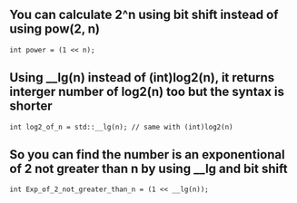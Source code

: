 ## You can calculate 2^n using bit shift instead of using pow(2, n)
```
int power = (1 << n);
```

## Using __lg(n) instead of (int)log2(n), it returns interger number of log2(n) too but the syntax is shorter
```
int log2_of_n = std::__lg(n); // same with (int)log2(n)
```

## So you can find the number is an exponentional of 2 not greater than n by using __lg and bit shift
```
int Exp_of_2_not_greater_than_n = (1 << __lg(n));
```
